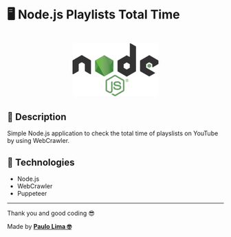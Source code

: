 # 🖥️ Node.js Playlists Total Time

<h1 align="center">
  <img src=".github/logo.png" width="200px" />
</h1>

## 🔎️ Description
Simple Node.js application to check the total time of playslists on YouTube by using WebCrawler.

## 🚀️ Technologies

- Node.js
- WebCrawler
- Puppeteer

---

Thank you and good coding 😎️

Made by **<a href="https://paulophlp.github.io/portfolio/" target="__blank">Paulo Lima 🤓️</a>**
